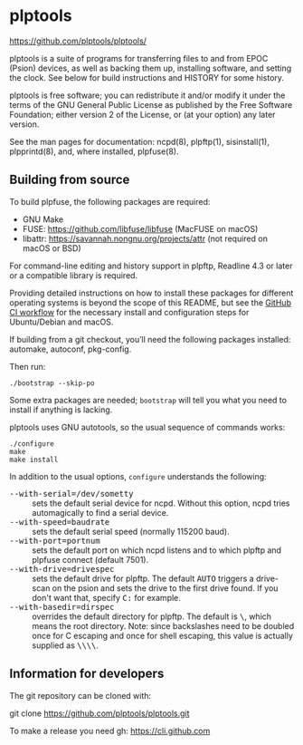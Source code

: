 # plptools

https://github.com/plptools/plptools/

plptools is a suite of programs for transferring files to and from EPOC
(Psion) devices, as well as backing them up, installing software, and
setting the clock. See below for build instructions and HISTORY for some
history.

plptools is free software; you can redistribute it and/or modify it under
the terms of the GNU General Public License as published by the Free
Software Foundation; either version 2 of the License, or (at your option)
any later version.

See the man pages for documentation: ncpd(8), plpftp(1), sisinstall(1),
plpprintd(8), and, where installed, plpfuse(8).


## Building from source

To build plpfuse, the following packages are required:

* GNU Make
* FUSE: https://github.com/libfuse/libfuse (MacFUSE on macOS)
* libattr: https://savannah.nongnu.org/projects/attr (not required on macOS or BSD)

For command-line editing and history support in plpftp, Readline 4.3 or later or a compatible library is required.

Providing detailed instructions on how to install these packages for different operating systems is beyond the scope of this README, but see the [GitHub CI workflow](.github/workflows/c-cpp.yml) for the necessary install and configuration steps for Ubuntu/Debian and macOS.

If building from a git checkout, you’ll need the following packages installed: automake, autoconf, pkg-config.

Then run:

```
./bootstrap --skip-po
```

Some extra packages are needed; `bootstrap` will tell you what you need to install if anything is lacking.

plptools uses GNU autotools, so the usual sequence of commands works:

```
./configure
make
make install
```

In addition to the usual options, `configure` understands the following:

<dl>
<dt><tt>--with-serial=/dev/sometty</tt></dt>
<dd>sets the default serial device for ncpd. Without this option, ncpd tries automagically to find a serial device.</dd>
<dt><tt>--with-speed=baudrate</tt></dt>
<dd>sets the default serial speed (normally 115200 baud).</dd>
<dt><tt>--with-port=portnum</tt></dt>
<dd>sets the default port on which ncpd listens and to which plpftp and plpfuse connect (default 7501).</dd>
<dt><tt>--with-drive=drivespec</tt></dt>
<dd>sets the default drive for plpftp. The default <tt>AUTO</tt> triggers a drive-scan on the psion and sets the drive to the first drive found. If you don't want that, specify <tt>C:</tt> for example.</dd>
<dt><tt>--with-basedir=dirspec</tt></dt>
<dd>overrides the default directory for plpftp. The default is <tt>\</tt>,  which means the root directory. Note: since backslashes need to be doubled once for C escaping and once for shell escaping, this value is actually supplied as <tt>\\\\</tt>.</dd>


## Information for developers

The git repository can be cloned with:

git clone https://github.com/plptools/plptools.git

To make a release you need gh: https://cli.github.com
